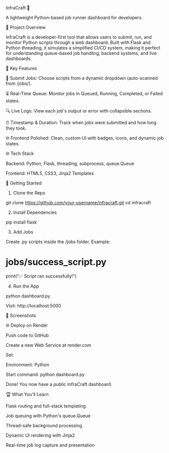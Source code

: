InfraCraft 🚀

A lightweight Python-based job runner dashboard for developers.

🌟 Project Overview

InfraCraft is a developer-first tool that allows users to submit, run, and monitor Python scripts through a web dashboard. Built with Flask and Python threading, it simulates a simplified CI/CD system, making it perfect for understanding queue-based job handling, backend systems, and live dashboards.

🧰 Key Features

🔧 Submit Jobs: Choose scripts from a dynamic dropdown (auto-scanned from /jobs/).

⏳ Real-Time Queue: Monitor jobs in Queued, Running, Completed, or Failed states.

🔍 Live Logs: View each job's output or error with collapsible sections.

⏰ Timestamp & Duration: Track when jobs were submitted and how long they took.

🌐 Frontend Polished: Clean, custom UI with badges, icons, and dynamic job states.

🌐 Tech Stack

Backend: Python, Flask, threading, subprocess, queue.Queue

Frontend: HTML5, CSS3, Jinja2 Templates

📄 Getting Started

1. Clone the Repo

git clone https://github.com/your-username/infracraft.git
cd infracraft

2. Install Dependencies

pip install flask

3. Add Jobs

Create .py scripts inside the /jobs folder. Example:

# jobs/success_script.py
print("✅ Script ran successfully!")

4. Run the App

python dashboard.py

Visit: http://localhost:5000

📸 Screenshots




🌐 Deploy on Render

Push code to GitHub

Create a new Web Service at render.com

Set:

Environment: Python

Start command: python dashboard.py

Done! You now have a public InfraCraft dashboard.

🏆 What You'll Learn

Flask routing and full-stack templating

Job queuing with Python's queue.Queue

Thread-safe background processing

Dynamic UI rendering with Jinja2

Real-time job log capture and presentation